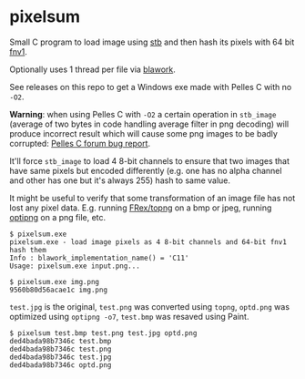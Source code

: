 # pixelsum

Small C program to load image using [stb](https://github.com/nothings/stb) and
then hash its pixels with 64 bit [fnv1](http://www.isthe.com/chongo/tech/comp/fnv/).

Optionally uses 1 thread per file via [blawork](https://github.com/FRex/blawork).

See releases on this repo to get a Windows exe made with Pelles C with no `-O2`.

**Warning**: when using Pelles C with `-O2` a certain operation in `stb_image`
(average of two bytes in code handling average filter in png decoding) will
produce incorrect result which will cause some png images to be badly corrupted:
[Pelles C forum bug report](https://forum.pellesc.de/index.php?topic=7837.0).

It'll force `stb_image` to load 4 8-bit channels to ensure that two images that
have same pixels but encoded differently (e.g. one has no alpha channel and
other has one but it's always 255) hash to same value.

It might be useful to verify that some transformation of an image file has not
lost any pixel data. E.g. running [FRex/topng](https://github.com/FRex/topng) on
a bmp or jpeg, running [optipng](http://optipng.sourceforge.net/) on a png file, etc.

```
$ pixelsum.exe
pixelsum.exe - load image pixels as 4 8-bit channels and 64-bit fnv1 hash them
Info : blawork_implementation_name() = 'C11'
Usage: pixelsum.exe input.png...
```

```
$ pixelsum.exe img.png
9560b80d56acae1c img.png
```

`test.jpg` is the original, `test.png` was converted using `topng`, `optd.png`
was optimized using `optipng -o7`, `test.bmp` was resaved using Paint.

```
$ pixelsum test.bmp test.png test.jpg optd.png
ded4bada98b7346c test.bmp
ded4bada98b7346c test.png
ded4bada98b7346c test.jpg
ded4bada98b7346c optd.png
```
